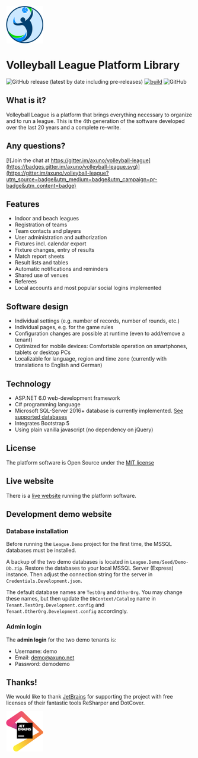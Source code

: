 <img src="logo-volleyball-league.png" width="100" alt="Logo">

# Volleyball League Platform Library

![GitHub release (latest by date including pre-releases)](https://img.shields.io/github/v/release/axuno/volleyball-league?include_prereleases)  [![build](https://github.com/axuno/Volleyball-League/workflows/build/badge.svg)](https://github.com/axuno/Volleyball-League/actions?query=workflow%3Abuild)  ![GitHub](https://img.shields.io/github/license/axuno/volleyball-league)

## What is it?
Volleyball League is a platform that brings everything necessary to organize and to run a league.
This is the 4th generation of the software developed over the last 20 years and a complete re-write.

## Any questions?
[![Join the chat at https://gitter.im/axuno/volleyball-league](https://badges.gitter.im/axuno/volleyball-league.svg)](https://gitter.im/axuno/volleyball-league?utm_source=badge&utm_medium=badge&utm_campaign=pr-badge&utm_content=badge)

## Features

 * Indoor and beach leagues
 * Registration of teams
 * Team contacts and players
 * User administration and authorization
 * Fixtures incl. calendar export
 * Fixture changes, entry of results
 * Match report sheets
 * Result lists and tables
 * Automatic notifications and reminders
 * Shared use of venues
 * Referees
 * Local accounts and most popular social logins implemented

## Software design

 * Individual settings (e.g. number of records, number of rounds, etc.)
 * Individual pages, e.g. for the game rules
 * Configuration changes are possible at runtime (even to add/remove a tenant)
 * Optimized for mobile devices: Comfortable operation on smartphones, tablets or desktop PCs
 * Localizable for language, region and time zone (currently with translations to English and German)
 
 ## Technology
 
  * ASP.NET 6.0 web-development framework
  * C# programming language
  * Microsoft SQL-Server 2016+ database is currently implemented. [See supported databases](https://www.llblgen.com/Pages/specifications.aspx)
  * Integrates Bootstrap 5
  * Using plain vanilla javascript (no dependency on jQuery)

## License

The platform software is Open Source under the [MIT license](LICENSE)

## Live website
  
  There is a [live website](https://volleyball-liga.de/) running the platform software.
  
## Development demo website

### Database installation

Before running the `League.Demo` project for the first time, the MSSQL databases must be installed. 

A backup of the two demo databases is located in `League.Demo/Seed/Demo-Db.zip`. Restore the databases to your local MSSQL Server (Express) instance. Then adjust the connection string for the server in `Credentials.Development.json`.

The default database names are `TestOrg` and `OtherOrg`. You may change these names, but then update the `DbContext/Catalog` name in `Tenant.TestOrg.Development.config` and  `Tenant.OtherOrg.Development.config` accordingly.

### Admin login

  The **admin login** for the two demo tenants is:
  * Username: demo
  * Email: demo@axuno.net
  * Password: demodemo
  
## Thanks!

We would like to thank [JetBrains](https://www.jetbrains.com/?from=Volleyball-League) for supporting the project with free licenses of their fantastic tools ReSharper and DotCover.

<img src="https://raw.githubusercontent.com/axuno/Volleyball-League/main/jetbrains.svg" alt="JetBrains" width="100" />
 

